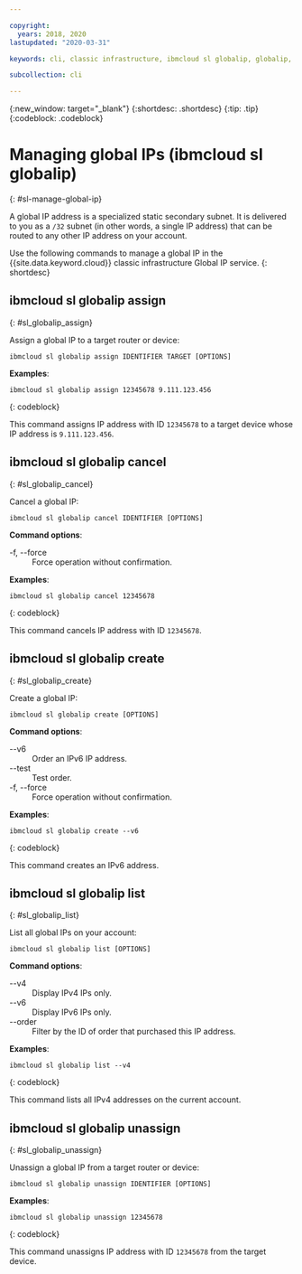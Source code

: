 ```yaml
---

copyright:
  years: 2018, 2020
lastupdated: "2020-03-31"

keywords: cli, classic infrastructure, ibmcloud sl globalip, globalip, global ip addresses, assign global ip

subcollection: cli

---
```


{:new_window: target="_blank"}
{:shortdesc: .shortdesc}
{:tip: .tip}
{:codeblock: .codeblock}

# Managing global IPs (ibmcloud sl globalip)
{: #sl-manage-global-ip}

A global IP address is a specialized static secondary subnet. It is delivered to you as a `/32` subnet (in other words, a single IP address) that can be routed to any other IP address on your account.

Use the following commands to manage a global IP in the {{site.data.keyword.cloud}} classic infrastructure Global IP service.
{: shortdesc}

## ibmcloud sl globalip assign
{: #sl_globalip_assign}

Assign a global IP to a target router or device:
```
ibmcloud sl globalip assign IDENTIFIER TARGET [OPTIONS]
```

**Examples**:
```
ibmcloud sl globalip assign 12345678 9.111.123.456
```
{: codeblock}

This command assigns IP address with ID `12345678` to a target device whose IP address is `9.111.123.456`.

## ibmcloud sl globalip cancel
{: #sl_globalip_cancel}

Cancel a global IP:
```
ibmcloud sl globalip cancel IDENTIFIER [OPTIONS]
```

<strong>Command options</strong>:
<dl>
<dt>-f, --force</dt>
<dd>Force operation without confirmation.</dd>
</dl>

**Examples**:
```
ibmcloud sl globalip cancel 12345678
```
{: codeblock}

This command cancels IP address with ID `12345678`.

## ibmcloud sl globalip create
{: #sl_globalip_create}

Create a global IP:
```
ibmcloud sl globalip create [OPTIONS]
```

<strong>Command options</strong>:
<dl>
<dt>--v6</dt>
<dd>Order an IPv6 IP address.</dd>
<dt>--test</dt>
<dd>Test order.</dd>
<dt>-f, --force</dt>
<dd>Force operation without confirmation.</dd>
</dl>

**Examples**:
```
ibmcloud sl globalip create --v6
```
{: codeblock}

This command creates an IPv6 address.

## ibmcloud sl globalip list
{: #sl_globalip_list}

List all global IPs on your account:
```
ibmcloud sl globalip list [OPTIONS]
```

<strong>Command options</strong>:
<dl>
<dt>--v4</dt>
<dd>Display IPv4 IPs only.</dd>
<dt>--v6</dt>
<dd>Display IPv6 IPs only.</dd>
<dt>--order</dt>
<dd>Filter by the ID of order that purchased this IP address.</dd>
</dl>

**Examples**:
```
ibmcloud sl globalip list --v4
```
{: codeblock}

This command lists all IPv4 addresses on the current account.

## ibmcloud sl globalip unassign
{: #sl_globalip_unassign}

Unassign a global IP from a target router or device:
```
ibmcloud sl globalip unassign IDENTIFIER [OPTIONS]
```

**Examples**:
```
ibmcloud sl globalip unassign 12345678
```
{: codeblock}

This command unassigns IP address with ID `12345678` from the target device.

